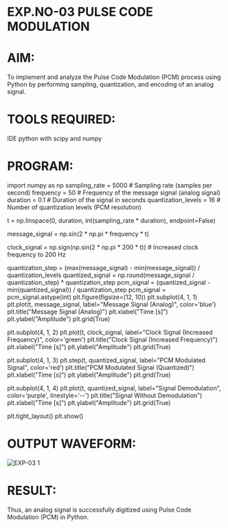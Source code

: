 # EXP.NO-03  PULSE CODE MODULATION
# AIM:
To implement and analyze the Pulse Code Modulation (PCM) process using Python by performing sampling, quantization, and encoding of an analog signal.
# TOOLS REQUIRED:
IDE python with scipy and numpy
# PROGRAM:
import numpy as np
sampling_rate = 5000  # Sampling rate (samples per second)
frequency = 50  # Frequency of the message signal (analog signal)
duration = 0.1  # Duration of the signal in seconds
quantization_levels = 16  # Number of quantization levels (PCM resolution)

t = np.linspace(0, duration, int(sampling_rate * duration), endpoint=False)

message_signal = np.sin(2 * np.pi * frequency * t)

clock_signal = np.sign(np.sin(2 * np.pi * 200 * t))  # Increased clock frequency to 200 Hz

quantization_step = (max(message_signal) - min(message_signal)) / quantization_levels
quantized_signal = np.round(message_signal / quantization_step) * quantization_step
pcm_signal = (quantized_signal - min(quantized_signal)) / quantization_step
pcm_signal = pcm_signal.astype(int)
plt.figure(figsize=(12, 10))
plt.subplot(4, 1, 1)
plt.plot(t, message_signal, label="Message Signal (Analog)", color='blue')
plt.title("Message Signal (Analog)")
plt.xlabel("Time [s]")
plt.ylabel("Amplitude")
plt.grid(True)

 plt.subplot(4, 1, 2)
plt.plot(t, clock_signal, label="Clock Signal (Increased Frequency)", color='green')
plt.title("Clock Signal (Increased Frequency)")
plt.xlabel("Time [s]")
plt.ylabel("Amplitude")
plt.grid(True)

 
plt.subplot(4, 1, 3)
plt.step(t, quantized_signal, label="PCM Modulated Signal", color='red')
plt.title("PCM Modulated Signal (Quantized)")
plt.xlabel("Time [s]")
plt.ylabel("Amplitude")
plt.grid(True)

plt.subplot(4, 1, 4)
plt.plot(t, quantized_signal, label="Signal Demodulation", color='purple', linestyle='--')
plt.title("Signal Without Demodulation")
plt.xlabel("Time [s]")
plt.ylabel("Amplitude")
plt.grid(True)

plt.tight_layout()
plt.show()

# OUTPUT WAVEFORM:
![EXP-03 1](https://github.com/user-attachments/assets/eb1f52a0-7a2b-4567-ab1a-552e2d87d2cf)

# RESULT:
Thus, an analog signal is successfully digitized using Pulse Code Modulation (PCM) in Python.
